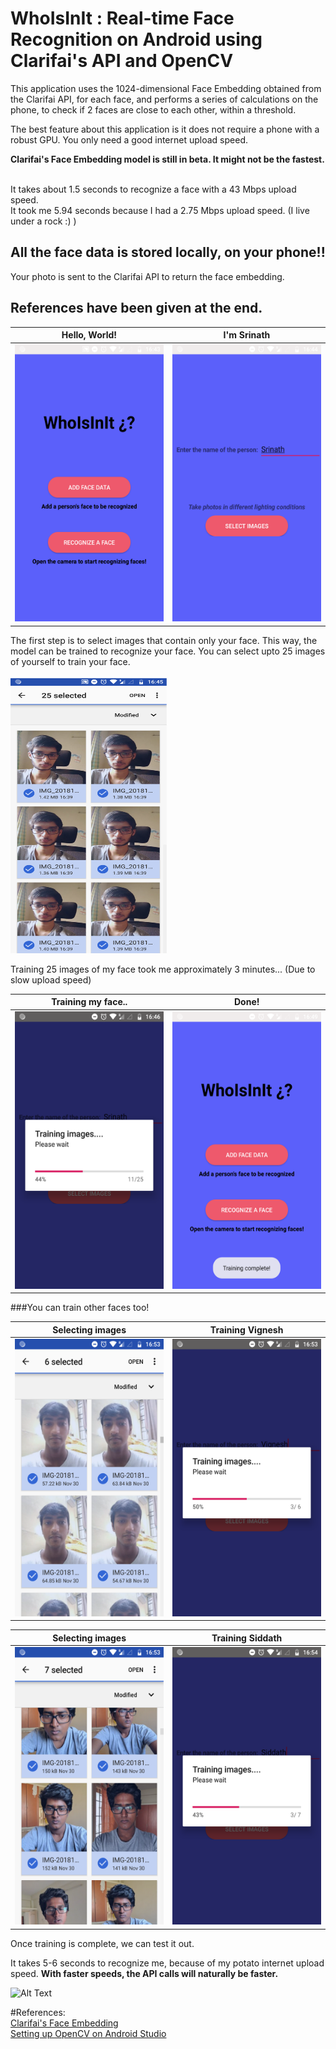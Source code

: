 # WhoIsInIt : Real-time Face Recognition on Android using Clarifai's API and OpenCV

This application uses the 1024-dimensional Face Embedding obtained from the Clarifai API, for each face, and performs a series of calculations on the phone, to check if 2 faces are close to each other, within a threshold.

The best feature about this application is it does not require a phone with a robust GPU. You only need a good internet upload speed.

**Clarifai's Face Embedding model is still in beta. It might not be the fastest.**

<br/>It takes about 1.5 seconds to recognize a face with a 43 Mbps upload speed.
<br/>It took me 5.94 seconds because I had a 2.75 Mbps upload speed. (I live under a rock :) )

## All the face data is stored locally, on your phone!! 
Your photo is sent to the Clarifai API to return the face embedding.

## References have been given at the end.

Hello, World!         |  I'm Srinath
:---------------------------:|:-------------------------:
<img src="https://raw.githubusercontent.com/srinath10101/WhoIsInIt/master/screenshots/1.png?token=AbDP358VvgIOz-fRqzw1mNExLi-VaVntks5cDRFXwA%3D%3D" data-canonical-src="https://gyazo.com/eb5c5741b6a9a16c692170a41a49c858.png" width="250" height="444" />  |  <img src="https://raw.githubusercontent.com/srinath10101/WhoIsInIt/master/screenshots/2.png?token=AbDP3732Op52SH_j47e6Q8EdPBu56awZks5cDRF5wA%3D%3D" data-canonical-src="https://gyazo.com/eb5c5741b6a9a16c692170a41a49c858.png" width="250" height="444" />


The first step is to select images that contain only your face. This way, the model can be trained to recognize your face.
You can select upto 25 images of yourself to train your face.

<img src="https://raw.githubusercontent.com/srinath10101/WhoIsInIt/master/screenshots/3.png?token=AbDP3wPF0JZkWahhyQTHUKpa8fGl0SwUks5cDSOuwA%3D%3D" data-canonical-src="https://gyazo.com/eb5c5741b6a9a16c692170a41a49c858.png" width="250" height="444" />

Training 25 images of my face took me approximately 3 minutes... (Due to slow upload speed)

Training my face..           |  Done!
:---------------------------:|:-------------------------:
<img src="https://raw.githubusercontent.com/srinath10101/WhoIsInIt/master/screenshots/4.png?token=AbDP36qt2JRSFulJAGYWMt1HAvJD3TNyks5cDRGewA%3D%3D" data-canonical-src="https://gyazo.com/eb5c5741b6a9a16c692170a41a49c858.png" width="250" height="444" />    |  <img src="https://raw.githubusercontent.com/srinath10101/WhoIsInIt/master/screenshots/5.png?token=AbDP30oGH3AVGUj-zO8J5LxYLZLtEJ3Eks5cDRGswA%3D%3D" data-canonical-src="https://gyazo.com/eb5c5741b6a9a16c692170a41a49c858.png" width="250" height="444" />


###You can train other faces too!

Selecting images         |  Training Vignesh
:---------------------------:|:-------------------------:
<img src="https://raw.githubusercontent.com/srinath10101/WhoIsInIt/master/screenshots/7.png?token=AbDP34AOyFeD3PkxFqocGMBTHOozeehUks5cDSfawA%3D%3D" data-canonical-src="https://gyazo.com/eb5c5741b6a9a16c692170a41a49c858.png" width="250" height="444" />    |  <img src="https://raw.githubusercontent.com/srinath10101/WhoIsInIt/master/screenshots/8.png?token=AbDP3wCpmCOSMAaT_RwFkOTlL3VmL2l-ks5cDSfbwA%3D%3D" data-canonical-src="https://gyazo.com/eb5c5741b6a9a16c692170a41a49c858.png" width="250" height="444" />

Selecting images         |  Training Siddath
:---------------------------:|:-------------------------:
<img src="https://raw.githubusercontent.com/srinath10101/WhoIsInIt/master/screenshots/9.png?token=AbDP30ovy9WeRHwPoPgpVY40Y7eq3L_Sks5cDSfbwA%3D%3D" data-canonical-src="https://gyazo.com/eb5c5741b6a9a16c692170a41a49c858.png" width="250" height="444" />    |  <img src="https://raw.githubusercontent.com/srinath10101/WhoIsInIt/master/screenshots/10.png?token=AbDP33Nqex_gNpKSCaqU1lWbfU_Jl9iSks5cDSfdwA%3D%3D" data-canonical-src="https://gyazo.com/eb5c5741b6a9a16c692170a41a49c858.png" width="250" height="444" />

Once training is complete, we can test it out.

It takes 5-6 seconds to recognize me, because of my potato internet upload speed. 
**With faster speeds, the API calls will naturally be faster.**

![Alt Text](https://raw.githubusercontent.com/srinath10101/WhoIsInIt/master/screenshots/vid.gif?token=AbDP34X6IXR7erfQ8rwzEKbf6F2jrQvyks5cDRCJwA%3D%3D)


#References:
<br />
<a href="https://clarifai.com/models/face-embedding-image-recognition-model-d02b4508df58432fbb84e800597b8959">Clarifai's Face Embedding</a>
<br/>
<a href="http://blog.codeonion.com/2015/11/25/creating-a-new-opencv-project-in-android-studio/">Setting up OpenCV on Android Studio</a>